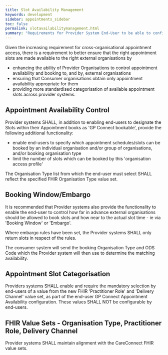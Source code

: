 ```yaml
---
title: Slot Availability Management
keywords: development
sidebar: appointments_sidebar
toc: false
permalink: slotavailabilitymanagement.html
summary: "Requirements for Provider System End-User to be able to configure what slots are available to GP Connect Booking Organisation Consumers"
---
```


Given the increasing requirement for cross-organisational appointment access, there is a requirement to better ensure that the right appointment slots are made available to the right external organisations by
  - enhancing the ability of Provider Organisations to control appointment availability and booking to, and by, external organisations
  - ensuring that Consumer organisations obtain only appointment availability appropriate for them
  - providing more standardised categorisation of available appointment slots across provider systems.
  
## Appointment Availability Control ##
Provider systems SHALL, in addition to enabling end-users to designate the Slots within their Appointment books as 'GP Connect bookable', provide the following additional functionality:
  - enable end-users to specify which appointment schedules/slots can be booked by an individual organisation and/or group of organisations, and/or  booking organisation type
  - limit the number of slots which can be booked by this 'organisation access profile'
  
The Organisation Type list from which the end-user must select SHALL reflect the specified FHIR Organisation Type value set. 

## Booking Window/Embargo ##
It is recommended that Provider systems also provide the functionality to enable the end-user to control how far in advance external organisations should be allowed to book slots and how near to the actual slot time - ie via 'Booking Window' or 'Embargo'.

Where embargo rules have been set, the Provider systems SHALL only return slots in respect of the rules.

The consumer system will send the booking Organisation Type and ODS Code which the Provider system will then use to determine the matching availability.

## Appointment Slot Categorisation ##

Providers systems SHALL enable and require the mandatory selection by end-users of a value from the new FHIR 'Practitioner Role' and 'Delivery Channel' value set, as part of the end-user GP Connect Appointment Availability configuration. These values SHALL NOT be configurable by end-users.

## FHIR Value Sets - Organisation Type, Practitioner Role, Delivery Channel  ##

Provider systems SHALL maintain alignment with the CareConnect FHIR value sets.

